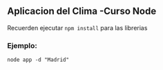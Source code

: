 ## Aplicacion del Clima -Curso Node


Recuerden ejecutar ```npm install``` para las librerias

### Ejemplo: 

```
node app -d "Madrid"
```